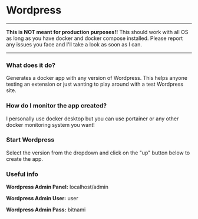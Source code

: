 # Wordpress
------
**This is NOT meant for production purposes!!**
This should work with all OS as long as you have docker and docker compose installed.  Please report any issues you face and I'll take a look as soon as I can.

-------

### What does it do?
Generates a docker app with any version of Wordpress. This helps anyone testing an extension or just wanting to play around with a test Wordpress site.

### How do I monitor the app created?
I personally use docker desktop but you can use portainer or any other docker monitoring system you want!

### Start Wordpress
Select the version from the dropdown and click on the "up" button below to create the app. 

### Useful info
**Wordpress Admin Panel:** localhost/admin

**Wordpress Admin User:** user

**Wordpress Admin Pass:** bitnami